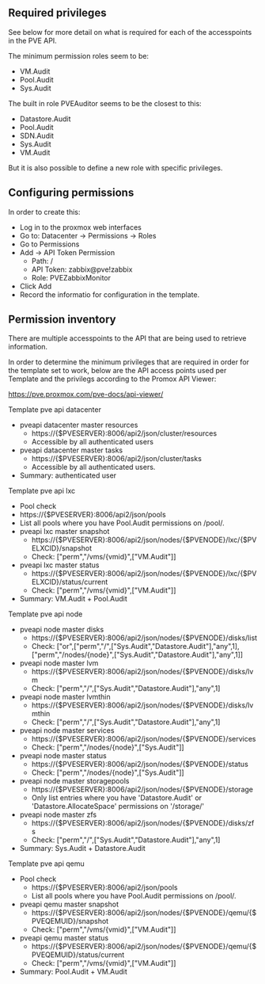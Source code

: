 ## Required privileges

See below for more detail on what is required for each of the accesspoints
in the PVE API.

The minimum permission roles seem to be:
* VM.Audit
* Pool.Audit
* Sys.Audit

The built in role PVEAuditor seems to be the closest to this:
* Datastore.Audit
* Pool.Audit
* SDN.Audit
* Sys.Audit
* VM.Audit

But it is also possible to define a new role with specific privileges.

## Configuring permissions

In order to create this:
* Log in to the proxmox web interfaces
* Go to: Datacenter -> Permissions -> Roles
* Go to Permissions
* Add -> API Token Permission
  * Path: /
  * API Token: zabbix@pve!zabbix
  * Role: PVEZabbixMonitor
* Click Add
* Record the informatio for configuration in the template.

## Permission inventory

There are multiple accesspoints to the API that are being used to retrieve
information.

In order to determine the minimum privileges that are required
in order for the template set to work, below are the API access points used per
Template and the privilegs according to the Promox API Viewer:

https://pve.proxmox.com/pve-docs/api-viewer/

Template pve api datacenter
* pveapi datacenter master resources
  * https://{$PVESERVER}:8006/api2/json/cluster/resources
  * Accessible by all authenticated users
* pveapi datacenter master tasks
  *  https://{$PVESERVER}:8006/api2/json/cluster/tasks
  * Accessible by all authenticated users.
* Summary: authenticated user

Template pve api lxc
*  Pool check
  * https://{$PVESERVER}:8006/api2/json/pools
  * List all pools where you have Pool.Audit permissions on /pool/<pool>.
* pveapi lxc master snapshot
  * https://{$PVESERVER}:8006/api2/json/nodes/{$PVENODE}/lxc/{$PVELXCID}/snapshot
  * Check: ["perm","/vms/{vmid}",["VM.Audit"]]
* pveapi lxc master status
  * https://{$PVESERVER}:8006/api2/json/nodes/{$PVENODE}/lxc/{$PVELXCID}/status/current
  * Check: ["perm","/vms/{vmid}",["VM.Audit"]]
* Summary: VM.Audit + Pool.Audit

Template pve api node
* pveapi node master disks
  * https://{$PVESERVER}:8006/api2/json/nodes/{$PVENODE}/disks/list
  * Check: ["or",["perm","/",["Sys.Audit","Datastore.Audit"],"any",1],["perm","/nodes/{node}",["Sys.Audit","Datastore.Audit"],"any",1]]
* pveapi node master lvm
  * https://{$PVESERVER}:8006/api2/json/nodes/{$PVENODE}/disks/lvm
  * Check: ["perm","/",["Sys.Audit","Datastore.Audit"],"any",1]
* pveapi node master lvmthin
  * https://{$PVESERVER}:8006/api2/json/nodes/{$PVENODE}/disks/lvmthin
  * Check: ["perm","/",["Sys.Audit","Datastore.Audit"],"any",1]
* pveapi node master services
  * https://{$PVESERVER}:8006/api2/json/nodes/{$PVENODE}/services
  * Check: ["perm","/nodes/{node}",["Sys.Audit"]]
* pveapi node master status
  * https://{$PVESERVER}:8006/api2/json/nodes/{$PVENODE}/status
  * Check: ["perm","/nodes/{node}",["Sys.Audit"]]
* pveapi node master storagepools
  * https://{$PVESERVER}:8006/api2/json/nodes/{$PVENODE}/storage
  * Only list entries where you have 'Datastore.Audit' or 'Datastore.AllocateSpace' permissions on '/storage/<storage>'
* pveapi node master zfs
  * https://{$PVESERVER}:8006/api2/json/nodes/{$PVENODE}/disks/zfs
  * Check: ["perm","/",["Sys.Audit","Datastore.Audit"],"any",1]
* Summary: Sys.Audit + Datastore.Audit

Template pve api qemu
* Pool check
  * https://{$PVESERVER}:8006/api2/json/pools
  * List all pools where you have Pool.Audit permissions on /pool/<pool>.
* pveapi qemu master snapshot
  * https://{$PVESERVER}:8006/api2/json/nodes/{$PVENODE}/qemu/{$PVEQEMUID}/snapshot
  * Check: ["perm","/vms/{vmid}",["VM.Audit"]]
* pveapi qemu master status
  * https://{$PVESERVER}:8006/api2/json/nodes/{$PVENODE}/qemu/{$PVEQEMUID}/status/current
  * Check: ["perm","/vms/{vmid}",["VM.Audit"]]
* Summary: Pool.Audit + VM.Audit

